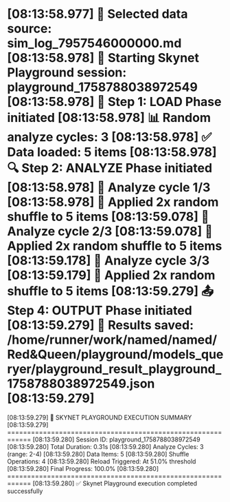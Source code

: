 [08:13:58.977] 🎯 Selected data source: sim_log_7957546000000.md
[08:13:58.978] 🚀 Starting Skynet Playground session: playground_1758788038972549
[08:13:58.978] 🔄 Step 1: LOAD Phase initiated
[08:13:58.978] 📊 Random analyze cycles: 3
[08:13:58.978] ✅ Data loaded: 5 items
[08:13:58.978] 🔍 Step 2: ANALYZE Phase initiated
[08:13:58.978] 🔄 Analyze cycle 1/3
[08:13:58.978] 🔀 Applied 2x random shuffle to 5 items
[08:13:59.078] 🔄 Analyze cycle 2/3
[08:13:59.078] 🔀 Applied 2x random shuffle to 5 items
[08:13:59.178] 🔄 Analyze cycle 3/3
[08:13:59.179] 🔀 Applied 2x random shuffle to 5 items
[08:13:59.279] 📤 Step 4: OUTPUT Phase initiated
[08:13:59.279] 💾 Results saved: /home/runner/work/named/named/Red&Queen/playground/models_queryer/playground_result_playground_1758788038972549.json
[08:13:59.279] 
============================================================
[08:13:59.279] 🎯 SKYNET PLAYGROUND EXECUTION SUMMARY
[08:13:59.279] ============================================================
[08:13:59.280] Session ID: playground_1758788038972549
[08:13:59.280] Total Duration: 0.31s
[08:13:59.280] Analyze Cycles: 3 (range: 2-4)
[08:13:59.280] Data Items: 5
[08:13:59.280] Shuffle Operations: 4
[08:13:59.280] Reload Triggered: At 51.0% threshold
[08:13:59.280] Final Progress: 100.0%
[08:13:59.280] ============================================================
[08:13:59.280] ✅ Skynet Playground execution completed successfully
